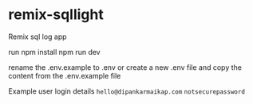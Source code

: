 # remix-sqllight
 Remix sql log app

 run npm install
 npm run dev

 rename the .env.example to .env or create a new .env file and copy the content from the .env.example file


 Example user login details
`hello@dipankarmaikap.com`
`notsecurepassword`
